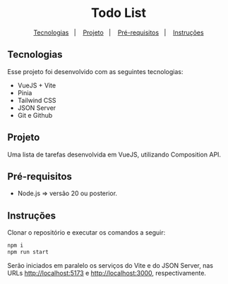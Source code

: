 <h1 align="center"> Todo List </h1>

<p align="center">
  <a href="#tecnologias">Tecnologias</a>&nbsp;&nbsp;&nbsp;|&nbsp;&nbsp;&nbsp;
  <a href="#projeto">Projeto</a>&nbsp;&nbsp;&nbsp;|&nbsp;&nbsp;&nbsp;
  <a href="#pré-requisitos">Pré-requisitos</a>&nbsp;&nbsp;&nbsp;|&nbsp;&nbsp;&nbsp;
  <a href="#instruções">Instruções</a>
</p>

## Tecnologias

Esse projeto foi desenvolvido com as seguintes tecnologias:

- VueJS + Vite
- Pinia
- Tailwind CSS
- JSON Server
- Git e Github

## Projeto

Uma lista de tarefas desenvolvida em VueJS, utilizando Composition API.

## Pré-requisitos

- Node.js => versão 20 ou posterior.

## Instruções

Clonar o repositório e executar os comandos a seguir:

```sh
npm i
npm run start
```

Serão iniciados em paralelo os serviços do Vite e do JSON Server, nas URLs <a href="http://localhost:5173" target="_blank">http://localhost:5173</a> e <a href="http://localhost:3000" target="_blank">http://localhost:3000</a>, respectivamente.
